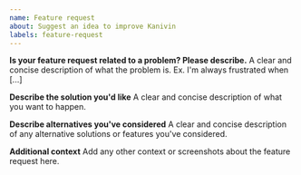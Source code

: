 ```yaml
---
name: Feature request
about: Suggest an idea to improve Kanivin
labels: feature-request
---
```


<!--
Welcome to the Kanivin Framework issue tracker! Before creating an issue, please heed the following:

1. This tracker should only be used to report bugs and request features / enhancements to Kanivin
    - For questions and general support, refer to https://stackoverflow.com/questions/tagged/frappe
    - For documentation issues, use https://frappeframework.com/docs/user/en or the developer cheetsheet https://frappeframework.com/docs/user/en/bench/resources/bench-commands-cheatsheet
2. Use the search function before creating a new issue. Duplicates will be closed and directed to
   the original discussion.
3. When making a feature request, make sure to be as verbose as possible. The better you convey your message, the     greater the drive to make it happen.
-->

**Is your feature request related to a problem? Please describe.**
A clear and concise description of what the problem is. Ex. I'm always frustrated when [...]

**Describe the solution you'd like**
A clear and concise description of what you want to happen.

**Describe alternatives you've considered**
A clear and concise description of any alternative solutions or features you've considered.

**Additional context**
Add any other context or screenshots about the feature request here.
